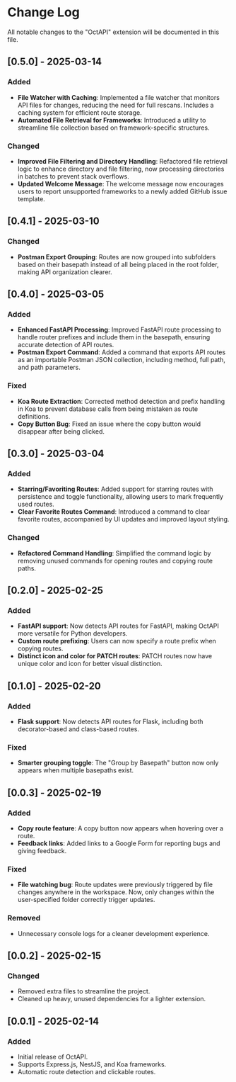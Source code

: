 # Change Log

All notable changes to the "OctAPI" extension will be documented in this file.

## [0.5.0] - 2025-03-14  
### Added  
- **File Watcher with Caching**: Implemented a file watcher that monitors API files for changes, reducing the need for full rescans. Includes a caching system for efficient route storage.  
- **Automated File Retrieval for Frameworks**: Introduced a utility to streamline file collection based on framework-specific structures.  

### Changed  
- **Improved File Filtering and Directory Handling**: Refactored file retrieval logic to enhance directory and file filtering, now processing directories in batches to prevent stack overflows.  
- **Updated Welcome Message**: The welcome message now encourages users to report unsupported frameworks to a newly added GitHub issue template.   

## [0.4.1] - 2025-03-10  
### Changed  
- **Postman Export Grouping**: Routes are now grouped into subfolders based on their basepath instead of all being placed in the root folder, making API organization clearer.

## [0.4.0] - 2025-03-05
### Added
- **Enhanced FastAPI Processing**: Improved FastAPI route processing to handle router prefixes and include them in the basepath, ensuring accurate detection of API routes.
- **Postman Export Command**: Added a command that exports API routes as an importable Postman JSON collection, including method, full path, and path parameters.

### Fixed
- **Koa Route Extraction**: Corrected method detection and prefix handling in Koa to prevent database calls from being mistaken as route definitions.
- **Copy Button Bug**: Fixed an issue where the copy button would disappear after being clicked.

## [0.3.0] - 2025-03-04
### Added
- **Starring/Favoriting Routes**: Added support for starring routes with persistence and toggle functionality, allowing users to mark frequently used routes.
- **Clear Favorite Routes Command**: Introduced a command to clear favorite routes, accompanied by UI updates and improved layout styling.

### Changed
- **Refactored Command Handling**: Simplified the command logic by removing unused commands for opening routes and copying route paths.

## [0.2.0] - 2025-02-25
### Added
- **FastAPI support**: Now detects API routes for FastAPI, making OctAPI more versatile for Python developers.
- **Custom route prefixing**: Users can now specify a route prefix when copying routes.
- **Distinct icon and color for PATCH routes**: PATCH routes now have unique color and icon for better visual distinction.

## [0.1.0] - 2025-02-20
### Added
- **Flask support**: Now detects API routes for Flask, including both decorator-based and class-based routes.

### Fixed
- **Smarter grouping toggle**: The "Group by Basepath" button now only appears when multiple basepaths exist.

## [0.0.3] - 2025-02-19
### Added
- **Copy route feature**: A copy button now appears when hovering over a route.
- **Feedback links**: Added links to a Google Form for reporting bugs and giving feedback.

### Fixed
- **File watching bug**: Route updates were previously triggered by file changes anywhere in the workspace. Now, only changes within the user-specified folder correctly trigger updates.

### Removed
- Unnecessary console logs for a cleaner development experience.

## [0.0.2] - 2025-02-15
### Changed
- Removed extra files to streamline the project.
- Cleaned up heavy, unused dependencies for a lighter extension.

## [0.0.1] - 2025-02-14
### Added
- Initial release of OctAPI.
- Supports Express.js, NestJS, and Koa frameworks.
- Automatic route detection and clickable routes.
